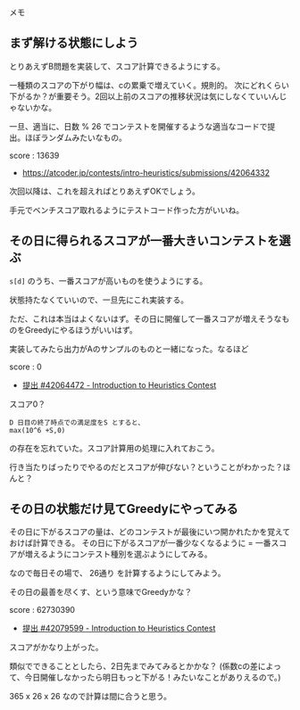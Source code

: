 
メモ


## まず解ける状態にしよう

とりあえずB問題を実装して、スコア計算できるようにする。


一種類のスコアの下がり幅は、cの累乗で増えていく。規則的。
次にどれくらい下がるか？が重要そう。2回以上前のスコアの推移状況は気にしなくていいんじゃないかな。

一旦、適当に、日数 % 26 でコンテストを開催するような適当なコードで提出。ほぼランダムみたいなもの。

score : 13639
- https://atcoder.jp/contests/intro-heuristics/submissions/42064332

次回以降は、これを超えればとりあえずOKでしょう。

手元でベンチスコア取れるようにテストコード作った方がいいね。


## その日に得られるスコアが一番大きいコンテストを選ぶ

`s[d]` のうち、一番スコアが高いものを使うようにする。

状態持たなくていいので、一旦先にこれ実装する。

ただ、これは本当はよくないはず。その日に開催して一番スコアが増えそうなものをGreedyにやるほうがいいはず。


実装してみたら出力がAのサンプルのものと一緒になった。なるほど


score : 0
- [提出 #42064472 - Introduction to Heuristics Contest](https://atcoder.jp/contests/intro-heuristics/submissions/42064472)

スコア0？

```
D 日目の終了時点での満足度をS とすると、
max(10^6 +S,0)
```

の存在を忘れていた。スコア計算用の処理に入れておこう。

行き当たりばったりでやるのだとスコアが伸びない？ということがわかった？ほんと？


## その日の状態だけ見てGreedyにやってみる

その日に下がるスコアの量は、どのコンテストが最後にいつ開かれたかを覚えておけば計算できる。 その日に下がるスコアが一番少なくなるように = 一番スコアが増えるようにコンテスト種別を選ぶようにしてみる。

なので毎日その場で、 26通り を計算するようにしてみよう。

その日の最善を尽くす、という意味でGreedyかな？

score : 62730390
- [提出 #42079599 - Introduction to Heuristics Contest](https://atcoder.jp/contests/intro-heuristics/submissions/42079599)

スコアがかなり上がった。

類似でできることとしたら、2日先までみてみるとかかな？ (係数cの差によって、今日開催しなかったら明日もっと下がる！みたいなことがありえるので。)

365 x 26 x 26 なので計算は間に合うと思う。
